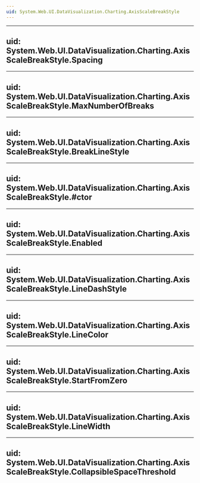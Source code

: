 ```yaml
---
uid: System.Web.UI.DataVisualization.Charting.AxisScaleBreakStyle
---
```


---
uid: System.Web.UI.DataVisualization.Charting.AxisScaleBreakStyle.Spacing
---

---
uid: System.Web.UI.DataVisualization.Charting.AxisScaleBreakStyle.MaxNumberOfBreaks
---

---
uid: System.Web.UI.DataVisualization.Charting.AxisScaleBreakStyle.BreakLineStyle
---

---
uid: System.Web.UI.DataVisualization.Charting.AxisScaleBreakStyle.#ctor
---

---
uid: System.Web.UI.DataVisualization.Charting.AxisScaleBreakStyle.Enabled
---

---
uid: System.Web.UI.DataVisualization.Charting.AxisScaleBreakStyle.LineDashStyle
---

---
uid: System.Web.UI.DataVisualization.Charting.AxisScaleBreakStyle.LineColor
---

---
uid: System.Web.UI.DataVisualization.Charting.AxisScaleBreakStyle.StartFromZero
---

---
uid: System.Web.UI.DataVisualization.Charting.AxisScaleBreakStyle.LineWidth
---

---
uid: System.Web.UI.DataVisualization.Charting.AxisScaleBreakStyle.CollapsibleSpaceThreshold
---
